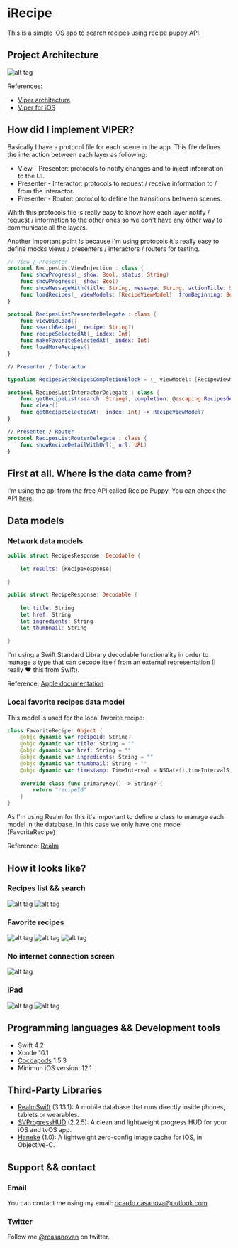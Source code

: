 # iRecipe

This is a simple iOS app to search recipes using recipe puppy API.

## Project Architecture 
![alt tag](https://github.com/rcasanovan/iRecipe/blob/master/Images/projectArchitecture.jpeg?raw=true)

References:
* [Viper architecture](https://www.objc.io/issues/13-architecture/viper/)
* [Viper for iOS](https://medium.com/@smalam119/viper-design-pattern-for-ios-application-development-7a9703902af6)

## How did I implement VIPER?

Basically I have a protocol file for each scene in the app. This file defines the interaction between each layer as following:

* View - Presenter: protocols to notify changes and to inject information to the UI.
* Presenter - Interactor: protocols to request / receive information to / from the interactor.
* Presenter - Router: protocol to define the transitions between scenes.

Whith this protocols file is really easy to know how each layer notify / request / information to the other ones so we don't have any other way to communicate all the layers.

Another important point is because I'm using protocols it's really easy to define mocks views / presenters / interactors / routers for testing.

```swift
// View / Presenter
protocol RecipesListViewInjection : class {
    func showProgress(_ show: Bool, status: String)
    func showProgress(_ show: Bool)
    func showMessageWith(title: String, message: String, actionTitle: String)
    func loadRecipes(_ viewModels: [RecipeViewModel], fromBeginning: Bool)
}

protocol RecipesListPresenterDelegate : class {
    func viewDidLoad()
    func searchRecipe(_ recipe: String?)
    func recipeSelectedAt(_ index: Int)
    func makeFavoriteSelectedAt(_ index: Int)
    func loadMoreRecipes()
}

// Presenter / Interactor

typealias RecipesGetRecipesCompletionBlock = (_ viewModel: [RecipeViewModel]?, _ success: Bool, _ error: ResultError?) -> Void

protocol RecipesListInteractorDelegate : class {
    func getRecipeList(search: String?, completion: @escaping RecipesGetRecipesCompletionBlock)
    func clear()
    func getRecipeSelectedAt(_ index: Int) -> RecipeViewModel?
}

// Presenter / Router
protocol RecipesListRouterDelegate : class {
    func showRecipeDetailWithUrl(_ url: URL)
}
```

## First at all. Where is the data came from?

I'm using the api from the free API called Recipe Puppy. You can check the API [here](http://www.recipepuppy.com/about/api/).

## Data models

### Network data models

```swift
public struct RecipesResponse: Decodable {
    
    let results: [RecipeResponse]
    
}

public struct RecipeResponse: Decodable {
    
    let title: String
    let href: String
    let ingredients: String
    let thumbnail: String
    
}
```

I'm using a Swift Standard Library decodable functionality in order to manage a type that can decode itself from an external representation (I really ❤ this from Swift).

Reference: [Apple documentation](https://developer.apple.com/documentation/swift/swift_standard_library/encoding_decoding_and_serialization)

### Local favorite recipes data model

This model is used for the local favorite recipe:

```swift
class FavoriteRecipe: Object {
    @objc dynamic var recipeId: String?
    @objc dynamic var title: String = ""
    @objc dynamic var href: String = ""
    @objc dynamic var ingredients: String = ""
    @objc dynamic var thumbnail: String = ""
    @objc dynamic var timestamp: TimeInterval = NSDate().timeIntervalSince1970
    
    override class func primaryKey() -> String? {
        return "recipeId"
    }
}
```

As I'm using Realm for this it's important to define a class to manage each model in the database. In this case we only have one model (FavoriteRecipe)

Reference: [Realm](https://realm.io/docs/swift/latest)

## How it looks like?

### Recipes list && search
![alt tag](https://github.com/rcasanovan/iRecipe/blob/master/Images/01.png?raw=true)
![alt tag](https://github.com/rcasanovan/iRecipe/blob/master/Images/02.png?raw=true)

### Favorite recipes
![alt tag](https://github.com/rcasanovan/iRecipe/blob/master/Images/03.png?raw=true)
![alt tag](https://github.com/rcasanovan/iRecipe/blob/master/Images/04.png?raw=true)
![alt tag](https://github.com/rcasanovan/iRecipe/blob/master/Images/05.png?raw=true)

### No internet connection screen
![alt tag](https://github.com/rcasanovan/iHealth/blob/master/Images/06.png?raw=true)

### iPad
![alt tag](https://github.com/rcasanovan/iRecipe/blob/master/Images/iPad01.png?raw=true)
![alt tag](https://github.com/rcasanovan/iRecipe/blob/master/Images/iPad02.png?raw=true)

## Programming languages && Development tools

* Swift 4.2
* Xcode 10.1
* [Cocoapods](https://cocoapods.org) 1.5.3
* Minimun iOS version: 12.1

## Third-Party Libraries

* [RealmSwift](https://github.com/realm/realm-cocoa) (3.13.1): A mobile database that runs directly inside phones, tablets or wearables.
* [SVProgressHUD](https://github.com/SVProgressHUD/SVProgressHUD) (2.2.5): A clean and lightweight progress HUD for your iOS and tvOS app.
* [Haneke](https://github.com/Haneke/Haneke) (1.0): A lightweight zero-config image cache for iOS, in Objective-C.

## Support && contact

### Email

You can contact me using my email: ricardo.casanova@outlook.com

### Twitter

Follow me [@rcasanovan](http://twitter.com/rcasanovan) on twitter.